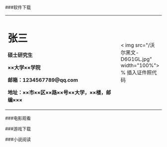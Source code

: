 ###软件下载
<table border="0">
  <tr>
    <td width="75%">
      <h1>张三</h1>
      <p><b>硕士研究生</b></p >
      <p><b>××大学××学院</b></p >
      <p><b>邮箱：1234567789@qq.com</b></p >
      <p><b>地址：××市××区××路××号××大学，××楼，邮编×××</b></p >
    </td>
    <td width="25%">
      < img src="/沃尔黑文-D6G1GL.jpg" width="100%">      % 插入证件照代码
    </td>
  </tr>
</table>

###电影观看

###游戏下载

###小说阅读
